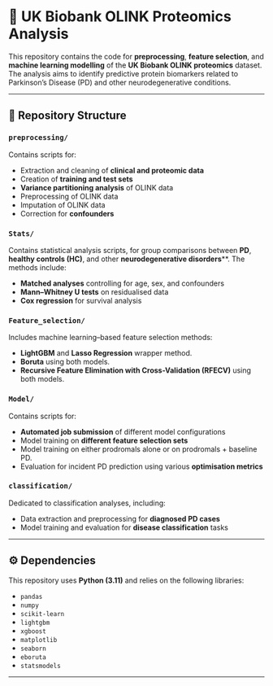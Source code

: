 # 🧬 UK Biobank OLINK Proteomics Analysis

This repository contains the code for **preprocessing**, **feature selection**, and **machine learning modelling** of the **UK Biobank OLINK proteomics** dataset.  
The analysis aims to identify predictive protein biomarkers related to Parkinson’s Disease (PD) and other neurodegenerative conditions.

---

## 📂 Repository Structure

### **`preprocessing/`**
Contains scripts for:
- Extraction and cleaning of **clinical and proteomic data**  
- Creation of **training and test sets**  
- **Variance partitioning analysis** of OLINK data
- Preprocessing of OLINK data
- Imputation of OLINK data
- Correction for **confounders**

### **`Stats/`**
Contains statistical analysis scripts, for group comparisons between **PD**, **healthy controls (HC)**, and other **neurodegenerative disorders****. The methods include:
- **Matched analyses** controlling for age, sex, and confounders
- **Mann–Whitney U tests** on residualised data 
- **Cox regression** for survival analysis  



### **`Feature_selection/`**
Includes machine learning–based feature selection methods:
- **LightGBM** and **Lasso Regression** wrapper method. 
- **Boruta** using both models. 
- **Recursive Feature Elimination with Cross-Validation (RFECV)** using both models. 


### **`Model/`**
Contains scripts for:
- **Automated job submission** of different model configurations
- Model training on **different feature selection sets**
- Model training on either prodromals alone or on prodromals + baseline PD.
- Evaluation for incident PD prediction using various **optimisation metrics** 


### **`classification/`**
Dedicated to classification analyses, including:
- Data extraction and preprocessing for **diagnosed PD cases**  
- Model training and evaluation for **disease classification** tasks

---

## ⚙️ Dependencies

This repository uses **Python (3.11)** and relies on the following libraries:

- `pandas`
- `numpy`
- `scikit-learn`
- `lightgbm`
- `xgboost`
- `matplotlib`
- `seaborn`
- `eboruta`
- `statsmodels`


---
